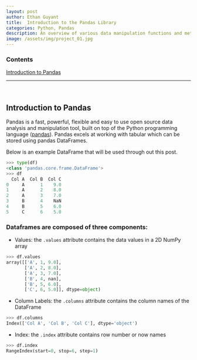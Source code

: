 ```yaml
---
layout: post
author: Ethan Guyant
title:  Introduction to the Pandas Library
categories: Python, Pandas
description: An overview of various data manipulation functions and methods utilizing pandas dataframes.
image: /assets/img/project_01.jpg
---
```

### Contents
[Introduction to Pandas](#introduction-to-pandas)  

---

<br>


## Introduction to Pandas
Pandas is a fast, powerful, flexible and easy to use open source data analysis and manipulation tool, built on top of the Python programming language ([pandas](https://pandas.pydata.org/)). Pandas excels at working with tabular which can be stored using pandas DataFrames. 

Below is an example DataFrame that will be used through out this post.

```python
>>> type(df)
<class 'pandas.core.frame.DataFrame'>
>>> df
  Col A  Col B  Col C
0     A      1    9.0
1     A      2    8.0
2     A      3    7.0
3     B      4    NaN
4     B      5    6.0
5     C      6    5.0
```
### Dataframes are composed of three components:
* Values: the `.values` attribute contains the data values in a 2D NumPy array
```python
>>> df.values
array([['A', 1, 9.0],
       ['A', 2, 8.0],
       ['A', 3, 7.0],
       ['B', 4, nan],
       ['B', 5, 6.0],
       ['C', 6, 5.0]], dtype=object)
```
* Column Labels: the `.columns` attribute contains the column names of the DataFrame
```python
>>> df.columns
Index(['Col A', 'Col B', 'Col C'], dtype='object')
```
* Index: the `.index` attribute contains row number or now names
```python
>>> df.index
RangeIndex(start=0, stop=6, step=1)
```